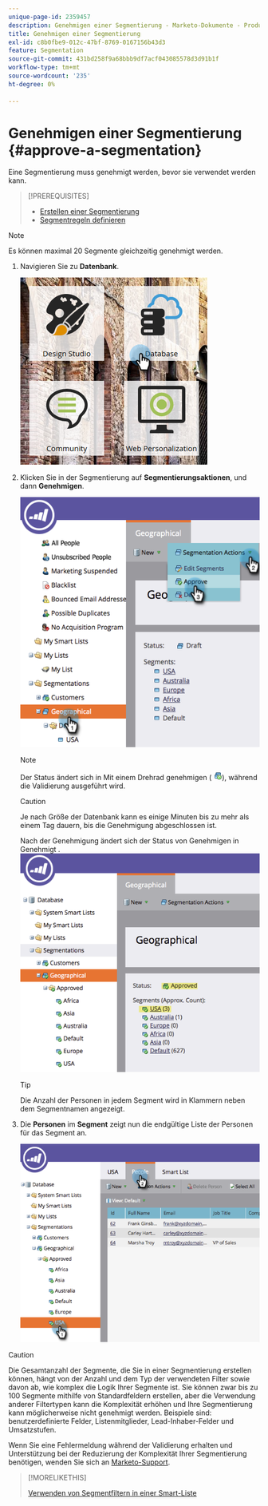 ```yaml
---
unique-page-id: 2359457
description: Genehmigen einer Segmentierung - Marketo-Dokumente - Produktdokumentation
title: Genehmigen einer Segmentierung
exl-id: c8b0fbe9-012c-47bf-8769-0167156b43d3
feature: Segmentation
source-git-commit: 431bd258f9a68bbb9df7acf043085578d3d91b1f
workflow-type: tm+mt
source-wordcount: '235'
ht-degree: 0%

---
```


# Genehmigen einer Segmentierung {#approve-a-segmentation}

Eine Segmentierung muss genehmigt werden, bevor sie verwendet werden kann.

>[!PREREQUISITES]
>
>* [Erstellen einer Segmentierung](/help/marketo/product-docs/personalization/segmentation-and-snippets/segmentation/create-a-segmentation.md)
>* [Segmentregeln definieren](/help/marketo/product-docs/personalization/segmentation-and-snippets/segmentation/define-segment-rules.md)

>[!NOTE]
>
>Es können maximal 20 Segmente gleichzeitig genehmigt werden.

1. Navigieren Sie zu **Datenbank**.

   ![](assets/image2017-3-28-14-3a25-3a49.png)

1. Klicken Sie in der Segmentierung auf **Segmentierungsaktionen**, und dann **Genehmigen**.

   ![](assets/image2017-3-28-14-3a46-3a22.png)

   >[!NOTE]
   >
   >Der Status ändert sich in Mit einem Drehrad genehmigen ( ![](assets/image2014-9-15-15-3a31-3a43.png)), während die Validierung ausgeführt wird.

   >[!CAUTION]
   >
   >Je nach Größe der Datenbank kann es einige Minuten bis zu mehr als einem Tag dauern, bis die Genehmigung abgeschlossen ist.

   Nach der Genehmigung ändert sich der Status von Genehmigen in Genehmigt .
   ![](assets/image2017-3-28-14-3a46-3a44.png)

   >[!TIP]
   >
   >Die Anzahl der Personen in jedem Segment wird in Klammern neben dem Segmentnamen angezeigt.

1. Die **Personen** im **Segment** zeigt nun die endgültige Liste der Personen für das Segment an.

   ![](assets/image2017-3-28-14-3a47-3a10.png)

>[!CAUTION]
>
>Die Gesamtanzahl der Segmente, die Sie in einer Segmentierung erstellen können, hängt von der Anzahl und dem Typ der verwendeten Filter sowie davon ab, wie komplex die Logik Ihrer Segmente ist. Sie können zwar bis zu 100 Segmente mithilfe von Standardfeldern erstellen, aber die Verwendung anderer Filtertypen kann die Komplexität erhöhen und Ihre Segmentierung kann möglicherweise nicht genehmigt werden. Beispiele sind: benutzerdefinierte Felder, Listenmitglieder, Lead-Inhaber-Felder und Umsatzstufen.
>
>Wenn Sie eine Fehlermeldung während der Validierung erhalten und Unterstützung bei der Reduzierung der Komplexität Ihrer Segmentierung benötigen, wenden Sie sich an [Marketo-Support](https://nation.marketo.com/t5/Support/ct-p/Support).

>[!MORELIKETHIS]
>
>[Verwenden von Segmentfiltern in einer Smart-Liste](/help/marketo/product-docs/personalization/segmentation-and-snippets/segmentation/use-segment-filters-in-a-smart-list.md)
